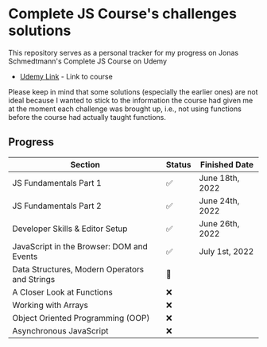 # Complete JS Course's challenges solutions

This repository serves as a personal tracker for my progress on Jonas Schmedtmann's Complete JS Course on Udemy

- [Udemy Link] - Link to course

Please keep in mind that some solutions (especially the earlier ones) are not ideal because I wanted to stick to the information the course had given me at the moment each challenge was brought up, i.e., not using functions before the course had actually taught functions.

## Progress

| Section                                       | Status             | Finished Date   |
| --------------------------------------------- | ------------------ | --------------- |
| JS Fundamentals Part 1                        | :white_check_mark: | June 18th, 2022 |
| JS Fundamentals Part 2                        | :white_check_mark: | June 24th, 2022 |
| Developer Skills & Editor Setup               | :white_check_mark: | June 26th, 2022 |
| JavaScript in the Browser: DOM and Events     | :white_check_mark: | July 1st, 2022  |
| Data Structures, Modern Operators and Strings | :construction:     |                 |
| A Closer Look at Functions                    | :x:                |                 |
| Working with Arrays                           | :x:                |                 |
| Object Oriented Programming (OOP)             | :x:                |                 |
| Asynchronous JavaScript                       | :x:                |                 |

[udemy link]: https://www.udemy.com/course/the-complete-javascript-course/
